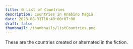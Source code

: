 ```yaml
---
title: 🌐 List of Countries
description: Countries in Knabino Magia
date: 2023-08-31T16:40:00+07:00
draft: false
thumbnail: /thumbnails/listCountries.png
---
```


These are the countries created or alternated in the fiction.
